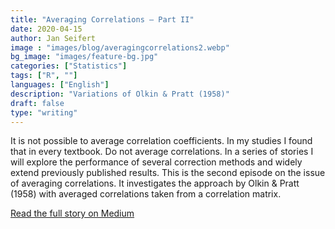 ```yaml
---
title: "Averaging Correlations — Part II"
date: 2020-04-15
author: Jan Seifert
image : "images/blog/averagingcorrelations2.webp"
bg_image: "images/feature-bg.jpg"
categories: ["Statistics"]
tags: ["R", ""]
languages: ["English"]
description: "Variations of Olkin & Pratt (1958)"
draft: false
type: "writing"
---
```


It is not possible to average correlation coefficients. In my studies I found that in every textbook. Do not average correlations. In a series of stories I will explore the performance of several correction methods and widely extend previously published results. This is the second episode on the issue of averaging correlations. It investigates the approach by Olkin & Pratt (1958) with averaged correlations taken from a correlation matrix.

<a class="btn btn-main" href="https://medium.com/@jan.seifert/averaging-correlations-part-ii-9143b546860b?source=friends_link&sk=e812dfffc645103f8c2a7f74ff9de0d3">Read the full story on Medium</a>
